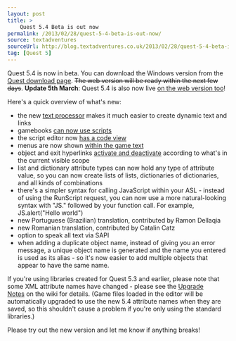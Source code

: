 ```yaml
---
layout: post
title: >
    Quest 5.4 Beta is out now
permalink: /2013/02/28/quest-5-4-beta-is-out-now/
source: textadventures
sourceUrl: http://blog.textadventures.co.uk/2013/02/28/quest-5-4-beta-is-out-now/
tag: [Quest 5]
---
```

Quest 5.4 is now in beta. You can download the Windows version from the <a href="http://www.textadventures.co.uk/quest/download/">Quest download page</a>. <del>The web version will be ready within the next few days</del>. <strong>Update 5th March</strong>: Quest 5.4 is also now live <a href="http://www.textadventures.co.uk/create/">on the web version too</a>!

Here's a quick overview of what's new:
<ul>
	<li>the new <a title="Quest 5.4 Text Processor – easier adaptive text and links" href="/2013/02/27/quest-5-4-text-processor-easier-adaptive-text-and-links/">text processor</a> makes it much easier to create dynamic text and links</li>
	<li>gamebooks <a title="Bringing more power to gamebook mode in Quest 5.4" href="/2013/02/27/bringing-more-power-to-gamebook-mode-in-quest-5-4/">can now use scripts</a></li>
	<li>the script editor now <a title="Quest 5.4 Script Editor – showing you teh codez" href="/2013/02/25/quest-5-4-script-editor-showing-you-teh-codez/">has a code view</a></li>
	<li><span style="line-height:14px;">menus are now shown <a title="Slicker hyperlinks in Quest 5.4" href="/2013/02/28/slicker-hyperlinks-in-quest-5-4/">within the game text</a></span></li>
	<li><span style="line-height:14px;">object and exit hyperlinks <a title="Slicker hyperlinks in Quest 5.4" href="/2013/02/28/slicker-hyperlinks-in-quest-5-4/">activate and deactivate</a> according to what's in the current visible scope</span></li>
	<li>list and dictionary attribute types can now hold any type of attribute value, so you can now create lists of lists, dictionaries of dictionaries, and all kinds of combinations</li>
	<li>there's a simpler syntax for calling JavaScript within your ASL - instead of using the RunScript request, you can now use a more natural-looking syntax with "JS." followed by your function call. For example, JS.alert("Hello world")</li>
	<li>new Portuguese (Brazilian) translation, contributed by Ramon Dellaqia</li>
	<li>new Romanian translation, contributed by Catalin Catz</li>
	<li>option to speak all text via SAPI</li>
	<li>when adding a duplicate object name, instead of giving you an error message, a unique object name is generated and the name you entered is used as its alias - so it's now easier to add multiple objects that appear to have the same name.</li>
</ul>
If you're using libraries created for Quest 5.3 and earlier, please note that some XML attribute names have changed - please see the <a href="http://quest5.net/wiki/Upgrade_Notes#Upgrading_from_Quest_5.3_to_Quest_5.4">Upgrade Notes</a> on the wiki for details. (Game files loaded in the editor will be automatically upgraded to use the new 5.4 attribute names when they are saved, so this shouldn't cause a problem if you're only using the standard libraries.)

Please try out the new version and let me know if anything breaks!